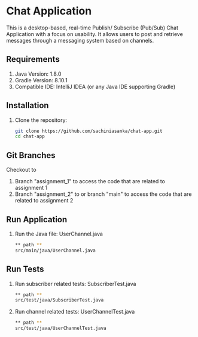 # Chat Application
This is a desktop-based, real-time Publish/ Subscribe (Pub/Sub) Chat Application with a focus on usability. It allows users to post and retrieve messages through a messaging system based on channels.

## Requirements
1. Java Version: 1.8.0
2. Gradle Version: 8.10.1
3. Compatible IDE: IntelliJ IDEA (or any Java IDE supporting Gradle)

## Installation
1. Clone the repository:
   ```bash
   git clone https://github.com/sachiniasanka/chat-app.git
   cd chat-app

## Git Branches
Checkout to
1. Branch "assignment_1" to access the code that are related to assignment 1
2. Branch "assignment_2" to or branch "main" to access the code that are related to assignment 2

## Run Application
1. Run the Java file: UserChannel.java
   ```bash
   ** path **
   src/main/java/UserChannel.java

## Run Tests
1. Run subscriber related tests: SubscriberTest.java
   ```bash
   ** path **
   src/test/java/SubscriberTest.java
   
2. Run channel related tests: UserChannelTest.java
   ```bash
   ** path **
   src/test/java/UserChannelTest.java

